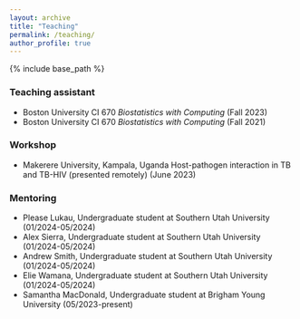 ```yaml
---
layout: archive
title: "Teaching"
permalink: /teaching/
author_profile: true
---
```


{% include base_path %}

### Teaching assistant
- Boston University CI 670 *Biostatistics with Computing* (Fall 2023)
- Boston University CI 670 *Biostatistics with Computing* (Fall 2021)

### Workshop
- Makerere University, Kampala, Uganda Host-pathogen interaction in TB and TB-HIV (presented remotely) (June 2023)

### Mentoring
- Please Lukau, Undergraduate student at Southern Utah University (01/2024-05/2024)
- Alex Sierra, Undergraduate student at Southern Utah University (01/2024-05/2024)
- Andrew Smith, Undergraduate student at Southern Utah University (01/2024-05/2024)
- Elie Wamana, Undergraduate student at Southern Utah University (01/2024-05/2024)
- Samantha MacDonald, Undergraduate student at Brigham Young University (05/2023-present)
